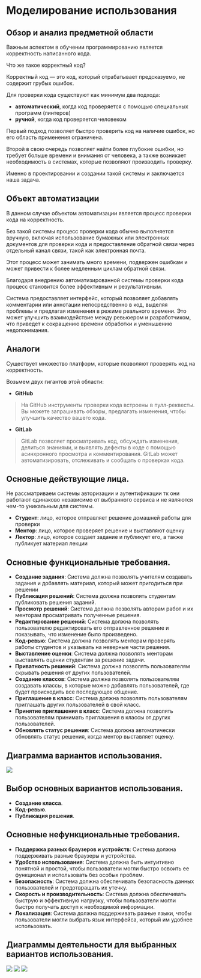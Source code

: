 # Моделирование использования

## Обзор и анализ предметной области

Важным аспектом в обучении программированию является корректность написанного кода.

Что же такое корректный код?

Корректный код — это код, который отрабатывает предсказуемо, не содержит грубых ошибок.

Для проверки кода существуют как минимум два подхода:

- **автоматический**, когда код проверяется с помощью специальных программ (линтеров)
- **ручной**, когда код проверяется человеком

Первый подход позволяет быстро проверить код на наличие ошибок, но его область применения
ограничена.

Второй в свою очередь позволяет найти более глубокие ошибки, но требует больше времени и внимания
от человека, а также возникает необходимость в системах, которые позволяют производить проверку.

Именно в проектировании и создании такой системы и заключается наша задача.

## Объект автоматизации

В данном случае объектом автоматизации является процесс проверки кода
на корректность.

Без такой системы процесс проверки кода обычно выполняется вручную,
включая использование бумажных или электронных документов для проверки
кода и предоставление обратной связи через отдельный канал связи,
такой как электронная почта.

Этот процесс может занимать много времени, подвержен ошибкам и может
привести к более медленным циклам обратной связи.

Благодаря внедрению автоматизированной системы проверки кода процесс
становится более эффективным и результативным.

Система предоставляет интерфейс, который позволяет добавлять комментарии
или аннотации непосредственно в код, выделяя проблемы и предлагая изменения
в режиме реального времени.
Это может улучшить взаимодействие между ревьюером и разработчиком,
что приведет к сокращению времени обработки и уменьшению недопонимания.

## Аналоги

Существует множество платформ, которые позволяют проверять код на корректность.

Возьмем двух гигантов этой области:

- **GitHub**

> На GitHub инструменты проверки кода встроены в пулл-реквесты.
> Вы можете запрашивать обзоры, предлагать изменения, чтобы улучшить качество вашего кода.

- **GitLab**

> GitLab позволяет просматривать код, обсуждать изменения, делиться знаниями,
> и выявлять дефекты в коде с помощью асинхронного просмотра и комментирования.
> GitLab может автоматизировать, отслеживать и сообщать о проверках кода.

## Основные действующие лица. 

Не рассматриваем системы авторизации и аутентификации
тк они работают одинаково независимо от выбранного сервиса и не являются
чем-то уникальным для системы.

- **Студент**: лицо, которое отправляет решение домашней работы для проверки
- **Ментор**: лицо, которое проверяет решение и выставляют оценку
- **Лектор**: лицо, которое создает задание и публикует его, а также публикует
материал лекции

## Основные функциональные требования.

- **Создание задания**: Система должна позволять учителям создавать задания и 
добавлять материал, который может пригодиться при решении
- **Публикация решений**: Система должна позволять студентам публиковать
решения заданий.
- **Просмотр решений**: Система должна позволять авторам работ и их менторам 
просматривать полученные решения.
- **Редактирование решений**: Система должна позволять пользователю редактировать его
отправленное решение и показывать, что изменение было произведено.
- **Код-ревью**: Система должна позволять менторам  проверять работы студентов и
указывать на неверные части решения.
- **Выставление оценки**: Система должна позволять менторам выставлять
оценки студентам за решение задачи.
- **Приватность решений**: Система должна позволять пользователям скрывать
решения от других пользователей.
- **Создание классов**: Система должна позволять пользователям создавать
классы, в которые можно добавлять пользователей, где будет происходить все 
последующее общение.
- **Приглашение в класс**: Система должна позволять пользователям приглашать
других пользователей в свой класс.
- **Принятие приглашения в класс**: Система должна позволять пользователям
принимать приглашения в классы от других пользователей.
- **Обновлять статус решения**: Система должна автоматически обновлять статус
решения, когда ментор выставляет оценку.

## Диаграмма вариантов использования.

![](docs/task1/activity.png)

## Выбор основных вариантов использования.

- **Создание класса**.
- **Код-ревью**.
- **Публикация решения**.

## Основные нефункциональные требования.

- **Поддержка разных браузеров и устройств**: Система должна поддерживать
разные браузеры и устройства.
- **Удобство использования**: Система должна быть интуитивно понятной и
простой, чтобы пользователи могли быстро освоить ее функционал и использовать
без особых проблем.
- **Безопасность**: Система должна обеспечивать безопасность данных пользователей
и предотвращать их утечку.
- **Скорость и производительность**: Система должна обеспечивать быструю
и эффективную нагрузку, чтобы пользователи могли быстро получать доступ к
необходимой информации.
- **Локализация**: Система должна поддерживать разные языки, чтобы пользователи
могли выбрать язык интерфейса, который им удобнее использовать.

## Диаграммы деятельности для выбранных вариантов использования.

![](docs/task1/create-class.png)
![](docs/task1/review.png)
![](docs/task1/submit-solution.png)
